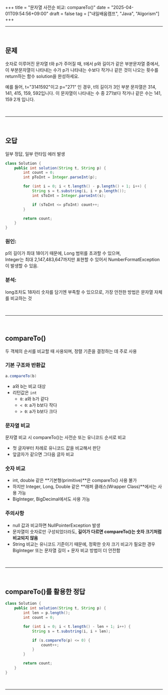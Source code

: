 +++
title = "문자열 사전순 비교: compareTo()"
date = "2025-04-01T09:54:56+09:00"
draft = false
tag = ["내일배움캠프", "Java", "Algorism"]
+++

<hr>
<br>

## 문제
숫자로 이루어진 문자열 t와 p가 주어질 때, t에서 p와 길이가 같은 부분문자열 중에서, 이 부분문자열이 나타내는 수가 p가 나타내는 수보다 작거나 같은 것이 나오는 횟수를 return하는 함수 solution을 완성하세요.  

예를 들어, t="3141592"이고 p="271" 인 경우, t의 길이가 3인 부분 문자열은 314, 141, 415, 159, 592입니다. 이 문자열이 나타내는 수 중 271보다 작거나 같은 수는 141, 159 2개 입니다.  

<br>
<hr>
<br>

## 오답
일부 정답, 일부 런타임 에러 발생

```java
class Solution {
    public int solution(String t, String p) {
        int count = 0;
        int pToInt = Integer.parseInt(p);

        for (int i = 0; i < t.length() - p.length() + 1; i++) {
            String s = t.substring(i, i + p.length());
            int sToInt = Integer.parseInt(s);

            if (sToInt <= pToInt) count++;
        }

        return count;
    }
}
```
### 원인: 
p의 길이가 최대 18이기 때문에, Long 범위를 초과할 수 있으며,  
Integer는 최대 2,147,483,647까지만 표현할 수 있어서 NumberFormatException이 발생할 수 있음.

### 분석:
long조차도 18자리 숫자를 담기엔 부족할 수 있으므로, 가장 안전한 방법은 문자열 자체를 비교하는 것

<br>
<hr>
<br>

## compareTo()
두 객체의 순서를 비교할 때 사용되며, 정렬 기준을 결정하는 데 주로 사용

### 기본 구조와 반환값
```java
a.compareTo(b)
```
- a와 b는 비교 대상
- 리턴값은 `int`
  - `0`: a와 b가 같다
  - `< 0`: a가 b보다 작다
  - `> 0`: a가 b보다 크다

### 문자열 비교
문자열 비교 시 compareTo()는 사전순 또는 유니코드 순서로 비교
- 첫 글자부터 차례로 유니코드 값을 비교해서 판단
- 앞글자가 같으면 그다음 글자 비교

### 숫자 비교
- int, double 같은 **기본형(primitive)**은 compareTo() 사용 불가  
- 하지만 Integer, Long, Double 같은 **래퍼 클래스(Wrapper Class)**에서는 사용 가능  
- BigInteger, BigDecimal에서도 사용 가능

### 주의사항
- null 값과 비교하면 NullPointerException 발생
- 문자열이 숫자로만 구성되었더라도, **길이가 다르면 compareTo()는 숫자 크기처럼 비교되지 않음**
- String 비교는 유니코드 기준이기 때문에, 정확한 숫자 크기 비교가 필요한 경우 BigInteger 또는 문자열 길이 + 문자 비교 방법이 더 안전함

<br>
<hr>
<br>

## compareTo()를 활용한 정답
```java
class Solution {
    public int solution(String t, String p) {
        int len = p.length();
        int count = 0;

        for (int i = 0; i < t.length() - len + 1; i++) {
            String s = t.substring(i, i + len);

            if (s.compareTo(p) <= 0) {
                count++;
            }
        }

        return count;
    }
}
```

<br>
<hr>
